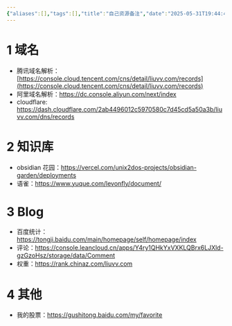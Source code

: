 ```yaml
---
{"aliases":[],"tags":[],"title":"自己资源备注","date":"2025-05-31T19:44:42+08:00","date_modify":"2025-06-27T13:03:41+08:00","dg-publish":true,"permalink":"/__Publish__/02_资源/自己资源备注/","dgPassFrontmatter":true}
---
```



# 1 域名

- 腾讯域名解析：[https://console.cloud.tencent.com/cns/detail/liuvv.com/records](https://console.cloud.tencent.com/cns/detail/liuvv.com/records)
- 阿里域名解析：<https://dc.console.aliyun.com/next/index>
- cloudflare: <https://dash.cloudflare.com/2ab4496012c5970580c7d45cd5a50a3b/liuvv.com/dns/records>

# 2 知识库

- obsidian 花园：<https://vercel.com/unix2dos-projects/obsidian-garden/deployments>
- 语雀：<https://www.yuque.com/levonfly/document/>

# 3 Blog

- 百度统计： <https://tongji.baidu.com/main/homepage/self/homepage/index>
- 评论：<https://console.leancloud.cn/apps/Y4ry1QHkYxVXKLQBrx6LJXld-gzGzoHsz/storage/data/Comment>
- 权重：<https://rank.chinaz.com/liuvv.com>

# 4 其他

- 我的股票：<https://gushitong.baidu.com/my/favorite>
